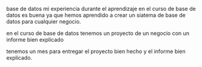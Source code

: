 base de datos
mi experiencia durante el aprendizaje en el curso de base de datos es buena
ya que hemos aprendido a crear un siatema de base de datos para cualquier negocio.

en el curso de base de datos tenemos un proyecto de un negocio con un informe 
bien explicado

tenemos un mes para entregar el proyecto bien hecho
y el informe bien explicado.